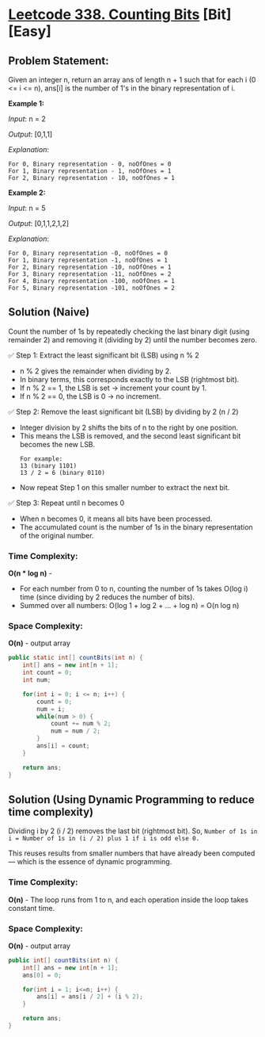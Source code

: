 # [Leetcode 338. Counting Bits](https://leetcode.com/problems/counting-bits/description/) [Bit] [Easy]

## Problem Statement:
Given an integer n, return an array ans of length n + 1 such that for each i (0 <= i <= n), ans[i] is the number of 1's in the binary representation of i.

**Example 1:**

_Input_: n = 2

_Output_: [0,1,1]

_Explanation_:
```
For 0, Binary representation - 0, noOfOnes = 0
For 1, Binary representation - 1, noOfOnes = 1
For 2, Binary representation - 10, noOfOnes = 1 
```

**Example 2:**

_Input_: n = 5

_Output_: [0,1,1,2,1,2]

_Explanation_:
```
For 0, Binary representation -0, noOfOnes = 0
For 1, Binary representation -1, noOfOnes = 1
For 2, Binary representation -10, noOfOnes = 1
For 3, Binary representation -11, noOfOnes = 2
For 4, Binary representation -100, noOfOnes = 1
For 5, Binary representation -101, noOfOnes = 2
```

## Solution (Naive)
Count the number of 1s by repeatedly checking the last binary digit (using remainder 2) and removing it (dividing by 2) until the number becomes zero.

✅ Step 1: Extract the least significant bit (LSB) using n % 2
* n % 2 gives the remainder when dividing by 2.
* In binary terms, this corresponds exactly to the LSB (rightmost bit).
* If n % 2 == 1, the LSB is set → increment your count by 1.
* If n % 2 == 0, the LSB is 0 → no increment.

✅ Step 2: Remove the least significant bit (LSB) by dividing by 2 (n / 2)
* Integer division by 2 shifts the bits of n to the right by one position.
* This means the LSB is removed, and the second least significant bit becomes the new LSB.
    ```
  For example:
    13 (binary 1101)
    13 / 2 = 6 (binary 0110)
  ```
* Now repeat Step 1 on this smaller number to extract the next bit.

✅ Step 3: Repeat until n becomes 0
* When n becomes 0, it means all bits have been processed.
* The accumulated count is the number of 1s in the binary representation of the original number.

### Time Complexity:
**O(n * log n)** - 
* For each number from 0 to n, counting the number of 1s takes O(log i) time (since dividing by 2 reduces the number of bits).
* Summed over all numbers: O(log 1 + log 2 + ... + log n) = O(n log n)

### Space Complexity:
**O(n)** - output array

```java
public static int[] countBits(int n) {
    int[] ans = new int[n + 1];
    int count = 0;
    int num;

    for(int i = 0; i <= n; i++) {
        count = 0;
        num = i;
        while(num > 0) {
            count += num % 2;
            num = num / 2;
        }
        ans[i] = count;
    }

    return ans;
}
```

## Solution (Using Dynamic Programming to reduce time complexity)
Dividing i by 2 (i / 2) removes the last bit (rightmost bit).
So, 
`Number of 1s in i = Number of 1s in (i / 2) plus 1 if i is odd else 0.`

This reuses results from smaller numbers that have already been computed — which is the essence of dynamic programming.

### Time Complexity:
**O(n)** - The loop runs from 1 to n, and each operation inside the loop takes constant time.

### Space Complexity:
**O(n)** - output array

```java
public int[] countBits(int n) {
    int[] ans = new int[n + 1];
    ans[0] = 0;

    for(int i = 1; i<=n; i++) {
        ans[i] = ans[i / 2] + (i % 2);
    }

    return ans;
}
```